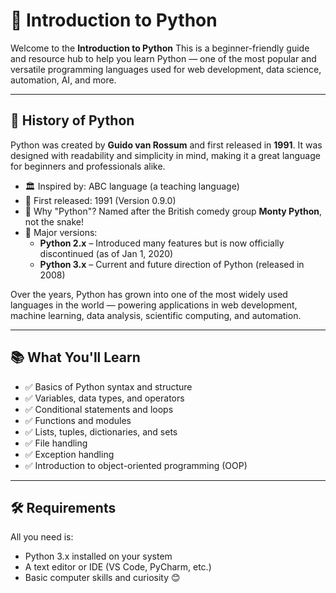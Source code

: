 # 🐍 Introduction to Python

Welcome to the **Introduction to Python** This is a beginner-friendly guide and resource hub to help you learn Python — one of the most popular and versatile programming languages used for web development, data science, automation, AI, and more.

---

## 📜 History of Python

Python was created by **Guido van Rossum** and first released in **1991**. It was designed with readability and simplicity in mind, making it a great language for beginners and professionals alike.

- 🏛️ Inspired by: ABC language (a teaching language)
- 📆 First released: 1991 (Version 0.9.0)
- 🐍 Why "Python"? Named after the British comedy group **Monty Python**, not the snake!
- 🚀 Major versions:
  - **Python 2.x** – Introduced many features but is now officially discontinued (as of Jan 1, 2020)
  - **Python 3.x** – Current and future direction of Python (released in 2008)

Over the years, Python has grown into one of the most widely used languages in the world — powering applications in web development, machine learning, data analysis, scientific computing, and automation.

---

## 📚 What You'll Learn

- ✅ Basics of Python syntax and structure  
- ✅ Variables, data types, and operators  
- ✅ Conditional statements and loops  
- ✅ Functions and modules  
- ✅ Lists, tuples, dictionaries, and sets  
- ✅ File handling  
- ✅ Exception handling  
- ✅ Introduction to object-oriented programming (OOP)

---

## 🛠️ Requirements

All you need is:

- Python 3.x installed on your system  
- A text editor or IDE (VS Code, PyCharm, etc.)  
- Basic computer skills and curiosity 😊